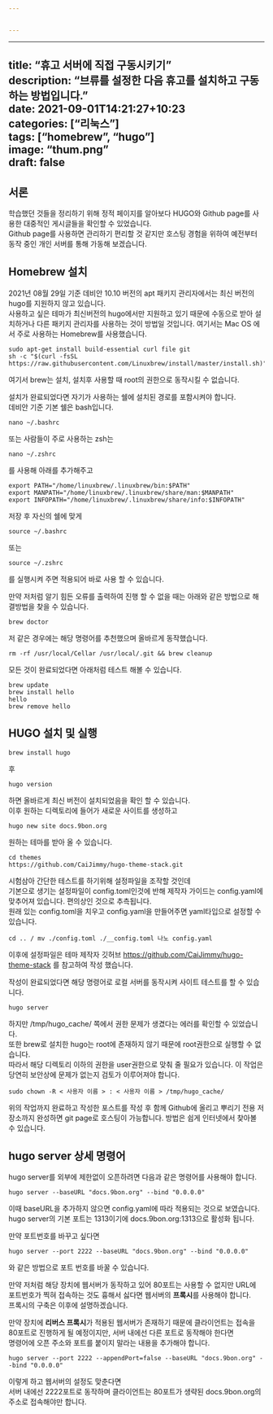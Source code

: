 ```yaml
---


---
```


<hr>
<h2 id="title-휴고-서버에-직접-구동시키기description-브류를-설정한-다음-휴고를-설치하고-구동하는-방법입니다.date-2021-09-01t1421271023categories-리눅스tags-homebrew-hugoimage-thum.pngdraft-false">title: “휴고 서버에 직접 구동시키기”<br>
description: “브류를 설정한 다음 휴고를 설치하고 구동하는 방법입니다.”<br>
date: 2021-09-01T14:21:27+10:23<br>
categories: [“리눅스”]<br>
tags: [“homebrew”, “hugo”]<br>
image: “thum.png”<br>
draft: false</h2>
<h2 id="서론">서론</h2>
<p>학습했던 것들을 정리하기 위해 정적 페이지를 알아보다 HUGO와 Github page를 사용한 대중적인 게시글들을 확인할 수 있었습니다.<br>
Github page를 사용하면 관리하기 편리할 것 같지만 호스팅 경험을 위하여 예전부터 동작 중인 개인 서버를 통해 가동해 보겠습니다.</p>
<h2 id="homebrew-설치">Homebrew 설치</h2>
<p>2021년 08월 29일 기준 데비안 10.10 버전의 apt 패키지 관리자에서는 최신 버전의 hugo를 지원하지 않고 있습니다.<br>
사용하고 싶은 테마가 최신버전의 hugo에서만 지원하고 있기 때문에 수동으로 받아 설치하거나 다른 패키지 관리자를 사용하는 것이 방법일 것입니다. 여기서는 Mac OS 에서 주로 사용하는 Homebrew를 사용했습니다.</p>
<pre class=" language-bash"><code class="prism  language-bash"><span class="token function">sudo</span> <span class="token function">apt-get</span> <span class="token function">install</span> build-essential curl <span class="token function">file</span> <span class="token function">git</span> 
sh -c <span class="token string">"<span class="token variable"><span class="token variable">$(</span>curl -fsSL https://raw.githubusercontent.com/Linuxbrew/install/master/install.sh<span class="token variable">)</span></span>"</span>
</code></pre>
<p>여기서 brew는 설치, 설치후 사용할 때 root의 권한으로 동작시킬 수 없습니다.</p>
<p>설치가 완료되었다면 자기가 사용하는 쉘에 설치된 경로를 포함시켜야 합니다.<br>
데비안 기준 기본 쉘은 bash입니다.</p>
<pre class=" language-bash"><code class="prism  language-bash"><span class="token function">nano</span> ~/.bashrc
</code></pre>
<p>또는 사람들이 주로 사용하는 zsh는</p>
<pre class=" language-bash"><code class="prism  language-bash"><span class="token function">nano</span> ~/.zshrc
</code></pre>
<p>를 사용해 아래를 추가해주고</p>
<pre class=" language-bash"><code class="prism  language-bash"><span class="token function">export</span> PATH<span class="token operator">=</span><span class="token string">"/home/linuxbrew/.linuxbrew/bin:<span class="token variable">$PATH</span>"</span>
<span class="token function">export</span> MANPATH<span class="token operator">=</span><span class="token string">"/home/linuxbrew/.linuxbrew/share/man:<span class="token variable">$MANPATH</span>"</span>
<span class="token function">export</span> INFOPATH<span class="token operator">=</span><span class="token string">"/home/linuxbrew/.linuxbrew/share/info:<span class="token variable">$INFOPATH</span>"</span>
</code></pre>
<p>저장 후 자신의 쉘에 맞게</p>
<pre class=" language-bash"><code class="prism  language-bash"><span class="token function">source</span> ~/.bashrc
</code></pre>
<p>또는</p>
<pre class=" language-bash"><code class="prism  language-bash"><span class="token function">source</span> ~/.zshrc
</code></pre>
<p>를 실행시켜 주면 적용되어 바로 사용 할 수 있습니다.</p>
<p>만약 저처럼 알기 힘든 오류를 출력하여 진행 할 수 없을 때는 아래와 같은 방법으로 해결방법을 찾을 수 있습니다.</p>
<pre class=" language-bash"><code class="prism  language-bash">brew doctor
</code></pre>
<p>저 같은 경우에는 해당 명령어를 추천했으며 올바르게 동작했습니다.</p>
<pre class=" language-bash"><code class="prism  language-bash"><span class="token function">rm</span> -rf /usr/local/Cellar /usr/local/.git <span class="token operator">&amp;&amp;</span> brew cleanup
</code></pre>
<p>모든 것이 완료되었다면 아래처럼 테스트 해볼 수 있습니다.</p>
<pre class=" language-bash"><code class="prism  language-bash">brew update
brew <span class="token function">install</span> hello
hello
brew remove hello
</code></pre>
<h2 id="hugo-설치-및-실행">HUGO 설치 및 실행</h2>
<pre class=" language-bash"><code class="prism  language-bash">brew <span class="token function">install</span> hugo
</code></pre>
<p>후</p>
<pre class=" language-bash"><code class="prism  language-bash">hugo version
</code></pre>
<p>하면 올바르게 최신 버전이 설치되었음을 확인 할 수 있습니다.<br>
이후 원하는 디렉토리에 들어가 새로운 사이트를 생성하고</p>
<pre class=" language-bash"><code class="prism  language-bash">hugo new site docs.9bon.org
</code></pre>
<p>원하는 테마를 받아 올 수 있습니다.</p>
<pre class=" language-bash"><code class="prism  language-bash"><span class="token function">cd</span> themes
https://github.com/CaiJimmy/hugo-theme-stack.git
</code></pre>
<p>시험삼아 간단한 테스트를 하기위해 설정파일을 조작할 것인데<br>
기본으로 생기는 설정파일이 config.toml인것에 반해 제작자 가이드는 config.yaml에 맞추어져 있습니다. 편의상인 것으로 추측됩니다.<br>
원래 있는 config.toml을 치우고 config.yaml을 만들어주면 yaml타입으로 설정할 수 있습니다.</p>
<pre class=" language-bash"><code class="prism  language-bash"><span class="token function">cd</span> <span class="token punctuation">..</span> / <span class="token function">mv</span> ./config.toml ./__config.toml 나노 config.yaml
</code></pre>
<p>이후에 설정파일은 테마 제작자 깃허브 <a href="https://github.com/CaiJimmy/hugo-theme-stack">https://github.com/CaiJimmy/hugo-theme-stack</a> 를 참고하여 작성 했습니다.</p>
<p>작성이 완료되었다면 해당 명령어로 로컬 서버를 동작시켜 사이트 테스트를 할 수 있습니다.</p>
<pre class=" language-bash"><code class="prism  language-bash">hugo server
</code></pre>
<p>하지만 /tmp/hugo_cache/ 쪽에서 권한 문제가 생겼다는 에러를 확인할 수 있었습니다.<br>
또한 brew로 설치한 hugo는 root에 존재하지 않기 때문에 root권한으로 실행할 수 없습니다.<br>
따라서 해당 디렉토리 이하의 권한을 user권한으로 맞춰 줄 필요가 있습니다. 이 작업은 당연히 보안상에 문제가 없는지 검토가 이루어져야 합니다.</p>
<pre class=" language-bash"><code class="prism  language-bash"><span class="token function">sudo</span> <span class="token function">chown</span> -R <span class="token operator">&lt;</span> 사용자 이름 <span class="token operator">&gt;</span> <span class="token keyword">:</span> <span class="token operator">&lt;</span> 사용자 이름 <span class="token operator">&gt;</span> /tmp/hugo_cache/
</code></pre>
<p>위의 작업까지 완료하고 작성한 포스트를 작성 후 함께 Github에 올리고 뿌리기 전용 저장소까지 완성하면 git page로 호스팅이 가능합니다. 방법은 쉽게 인터넷에서 찾아볼 수 있습니다.</p>
<h2 id="hugo-server-상세-명령어">hugo server 상세 명령어</h2>
<p>hugo server를 외부에 제한없이 오픈하려면 다음과 같은 명령어를 사용해야 합니다.</p>
<pre class=" language-bash"><code class="prism  language-bash">hugo server --baseURL <span class="token string">"docs.9bon.org"</span> --bind <span class="token string">"0.0.0.0"</span>
</code></pre>
<p>이때 baseURL을 추가하지 않으면 config.yaml에 따라 적용되는 것으로 보였습니다.<br>
hugo server의 기본 포트는 1313이기에 docs.9bon.org:1313으로 활성화 됩니다.</p>
<p>만약 포트번호를 바꾸고 싶다면</p>
<pre class=" language-bash"><code class="prism  language-bash">hugo server --port 2222 --baseURL <span class="token string">"docs.9bon.org"</span> --bind <span class="token string">"0.0.0.0"</span>
</code></pre>
<p>와 같은 방법으로 포트 번호를 바꿀 수 있습니다.</p>
<p>만약 저처럼 해당 장치에 웹서버가 동작하고 있어 80포트는 사용할 수 없지만 URL에 포트번호가 찍혀 접속하는 것도 흉해서 싫다면 웹서버의 <strong>프록시</strong>를 사용해야 합니다.<br>
프록시의 구축은 이후에 설명하겠습니다.</p>
<p>만약 장치에 <strong>리버스 프록시</strong>가 적용된 웹서버가 존재하기 때문에 클라이언트는 접속을 80포트로 진행하게 될 예정이지만, 서버 내에선 다른 포트로 동작해야 한다면<br>
명령어에 오픈 주소와 포트를 붙이지 말라는 내용을 추가해야 합니다.</p>
<pre class=" language-bash"><code class="prism  language-bash">hugo server --port 2222 --appendPort<span class="token operator">=</span>false --baseURL <span class="token string">"docs.9bon.org"</span> --bind <span class="token string">"0.0.0.0"</span>
</code></pre>
<p>이렇게 하고 웹서버의 설정도 맞춘다면<br>
서버 내에선 2222포트로 동작하며 클라이언트는 80포트가 생략된 docs.9bon.org의 주소로 접속해야만 합니다.</p>


